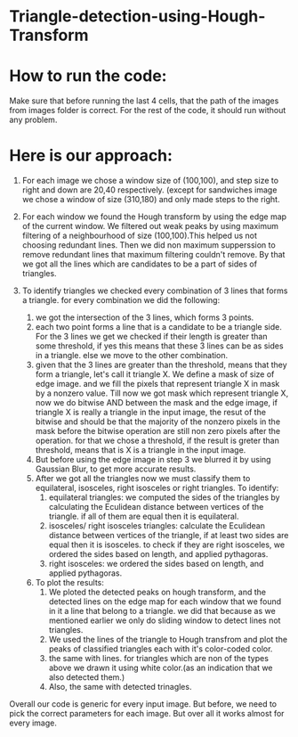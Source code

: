 # Triangle-detection-using-Hough-Transform

# How to run the code:

  Make sure that before running the last 4 cells, that the path of the images from images folder is correct.
  For the rest of the code, it should run without any problem.

  
# Here is our approach:
  1. For each image we chose a window size of (100,100), and step size to right and down are 20,40 respectively. (except for sandwiches image we chose a window of size (310,180) and only made steps to the right.
     
  2. For each window we found the Hough transform by using the edge map of the current window. We filtered out weak peaks by using maximum filtering of a neighbourhood of size (100,100).This helped us not choosing redundant lines. Then we did non maximum supperssion to remove redundant lines that maximum filtering couldn't remove. By that we got all the lines which are candidates to be a part of sides of triangles.
  3. To identify triangles we checked every combination of 3 lines that forms a triangle. for every combination we did the following:
       1. we got the intersection of the 3 lines, which forms 3 points.
       2. each two point forms a line that is a candidate to be a triangle side. For the 3 lines we get we checked if their length is greater than some threshold, if yes this means that these 3 lines can be as sides in a triangle. else we move to the other combination.
       3. given that the 3 lines are greater than the threshold, means that they form a triangle, let's call it triangle X. We define a mask of size of edge image. and we fill the pixels that represent triangle X in mask by a nonzero value. Till now we got mask which represent triangle X, now we do bitwise AND between the mask and the edge image, if triangle X is really a triangle in the input image, the resut of the bitwise and should be that the majority of the nonzero pixels in the mask before the bitwise operation are still non zero pixels after the operation. for that we chose a threshold, if the result is greter than threshold, means that is X is a triangle in the input image.
       4. But before using the edge image in step 3 we blurred it by using Gaussian Blur, to get more accurate results.
       5. After we got all the triangles now we must classify them to equilateral, isosceles, right isosceles or right triangles. To identify:
            1. equilateral triangles: we computed the sides of the triangles by calculating the Eculidean distance between vertices of the triangle. if all of them are equal then it is equilateral.
            2. isosceles/ right isosceles triangles: calculate the Eculidean distance between vertices of the triangle, if at least two sides are equal then it is isosceles. to check if they are right isosceles, we ordered the sides based on length, and applied pythagoras.
            3. right isosceles: we ordered the sides based on length, and applied pythagoras.
       6. To plot the results:
            1. We ploted the detected peaks on hough transform, and the detected lines on the edge map for each window that we found in it a line that belong to a triangle. we did that because as we mentioned earlier we only do sliding window to detect lines not triangles.
            2. We used the lines of the triangle to Hough transfrom and plot the peaks of classified triangles each with it's color-coded color.
            3. the same with lines. for triangles which are non of the types above we drawn it using white color.(as an indication that we also detected them.)
            4. Also, the same with detected trinagles.
         
               
Overall our code is generic for every input image. But before, we need to pick the correct parameters for each image. But over all it works almost for every image.  

